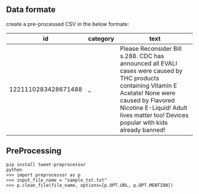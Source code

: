 ## Data formate
create a pre-processed CSV in the below formate:

| id                  | category  | text  |
| -------             | ---       | ---   |
| 1221110283428671488 | _         | Please Reconsider Bill s.288. CDC has announced all EVALI cases were caused by THC products containing Vitamin E Acetate! None were caused by Flavored Nicotine E-Liquid! Adult lives matter too! Devices popular with kids already banned!    |

## PreProcessing

```
pip install tweet-preprocessor
python
>>> import preprocessor as p
>>> input_file_name = "sample_txt.txt"
>>> p.clean_file(file_name, options=[p.OPT.URL, p.OPT.MENTION])
```
